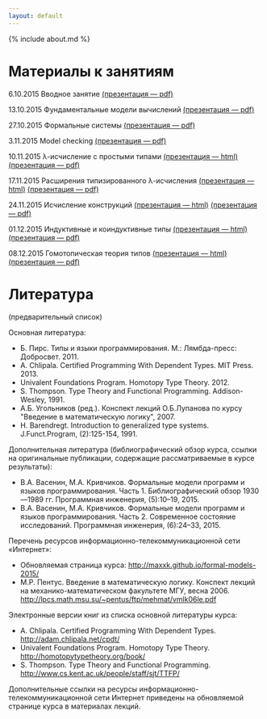 ```yaml
---
layout: default
---
```

{% include about.md %}

# Материалы к занятиям

6.10.2015 Вводное занятие [(презентация — pdf)](pdf/01-Introduction.pdf)

13.10.2015 Фундаментальные модели вычислений [(презентация — pdf)](pdf/02-Models.pdf)

27.10.2015 Формальные системы [(презентация — pdf)](pdf/03-Problem.pdf)

3.11.2015 Model checking [(презентация — pdf)](pdf/04-Model-Checking.pdf)

10.11.2015 λ-исчисление с простыми типами [(презентация — html)](presentations/05-SimplyTypedLambdaCalculus.html) [(презентация — pdf)](pdf/05-SimplyTypedLambdaCalculus.pdf)

17.11.2015 Расширения типизированного λ-исчисления [(презентация — html)](presentations/06-SystemF.html) [(презентация — pdf)](pdf/06-SystemF.pdf)

24.11.2015 Исчисление конструкций [(презентация — html)](presentations/07-CoC.html) [(презентация — pdf)](pdf/07-CoC.pdf)

01.12.2015 Индуктивные и коиндуктивные типы [(презентация — html)](presentations/08-Inductive.html) [(презентация — pdf)](pdf/08-Inductive.pdf)

08.12.2015 Гомотопическая теория типов [(презентация — html)](presentations/09-HomotopyTypeTheory.html) [(презентация — pdf)](presentations/09-HomotopyTypeTheory.pdf)

# Литература
(предварительный список)

Основная литература:

- Б. Пирс. Типы и языки программирования. М.: Лямбда-пресс: Добросвет. 2011.
- A. Chlipala. Certified Programming With Dependent Types. MIT Press. 2013.
- Univalent Foundations Program. Homotopy Type Theory. 2012.
- S. Thompson. Type Theory and Functional Programming. Addison-Wesley, 1991.
- А.Б. Угольников (ред.). Конспект лекций О.Б.Лупанова по курсу "Введение в математическую логику", 2007.
- H. Barendregt. Introduction to generalized type systems. J.Funct.Program, (2):125-154, 1991.

Дополнительная литература (библиографический обзор курса, ссылки на оригинальные публикации, содержащие рассматриваемые в курсе результаты):

- В.А. Васенин, М.А. Кривчиков. Формальные модели программ и языков программирования. Часть 1. Библиографический обзор 1930—1989 гг. Программная инженерия, (5):10–19, 2015.
- В.А. Васенин, М.А. Кривчиков. Формальные модели программ и языков программирования. Часть 2. Современное состояние исследований. Программная инженерия, (6):24–33, 2015.

Перечень ресурсов информационно-телекоммуникационной сети «Интернет»:

- Обновляемая страница курса: <http://maxxk.github.io/formal-models-2015/>
- М.Р. Пентус. Введение в математическую логику. Конспект лекций на механико-математическом факультете МГУ, весна 2006. <http://lpcs.math.msu.su/~pentus/ftp/mehmat/vmlk06le.pdf>

Электронные версии книг из списка основной литературы курса:

- A. Chlipala. Certified Programming With Dependent Types. <http://adam.chlipala.net/cpdt/>
- Univalent Foundations Program. Homotopy Type Theory.  <http://homotopytypetheory.org/book/>
- S. Thompson. Type Theory and Functional Programming. <http://www.cs.kent.ac.uk/people/staff/sjt/TTFP/>

Дополнительные ссылки на ресурсы информационно-телекоммуникационной сети Интернет приведены на обновляемой странице курса в материалах лекций.

<!--<div class="home">

  <h1 class="page-heading">Материалы к занятиям:</h1>

  <ul class="post-list">
    {% for post in site.posts %}
      <li>
        <span class="post-meta">{{ post.date | date: "%b %-d, %Y" }}</span>

        <h2>
          <a class="post-link" href="{{ post.url | prepend: site.baseurl }}">{{ post.title }}</a>
        </h2>
      </li>
    {% endfor %}
  </ul>

  <p class="rss-subscribe">subscribe <a href="{{ "/feed.xml" | prepend: site.baseurl }}">via RSS</a></p>

</div>
-->
